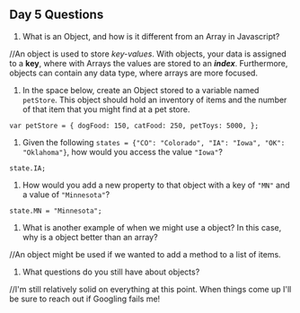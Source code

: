 ## Day 5 Questions

1. What is an Object, and how is it different from an Array in Javascript?

//An object is used to store *key-values*. With objects, your data is assigned to a **key**, where with Arrays the values are stored to an ***index***. Furthermore, objects can contain any data type, where arrays are more focused.


1. In the space below, create an Object stored to a variable named `petStore`.  This object should hold an inventory of items and the number of that item that you might find at a pet store.

``var petStore = {
  dogFood: 150,
  catFood: 250,
  petToys: 5000,
};``


1. Given the following `states = {"CO": "Colorado", "IA": "Iowa", "OK": "Oklahoma"}`, how would you access the value `"Iowa"`?

``state.IA;``


1. How would you add a new property to that object with a key of `"MN"` and a value of `"Minnesota"`?


``state.MN = "Minnesota";``


1. What is another example of when we might use a object?  In this case, why is a object better than an array?

//An object might be used if we wanted to add a method to a list of items.

1. What questions do you still have about objects?

//I'm still relatively solid on everything at this point. When things come up I'll be sure to reach out if Googling fails me!
